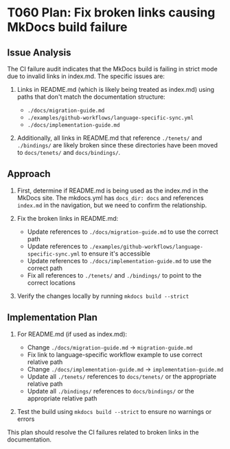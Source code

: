 # T060 Plan: Fix broken links causing MkDocs build failure

## Issue Analysis

The CI failure audit indicates that the MkDocs build is failing in strict mode due to invalid links in index.md. The specific issues are:

1. Links in README.md (which is likely being treated as index.md) using paths that don't match the documentation structure:

   - `./docs/migration-guide.md`
   - `./examples/github-workflows/language-specific-sync.yml`
   - `./docs/implementation-guide.md`

1. Additionally, all links in README.md that reference `./tenets/` and `./bindings/` are likely broken since these directories have been moved to `docs/tenets/` and `docs/bindings/`.

## Approach

1. First, determine if README.md is being used as the index.md in the MkDocs site. The mkdocs.yml has `docs_dir: docs` and references `index.md` in the navigation, but we need to confirm the relationship.

1. Fix the broken links in README.md:

   - Update references to `./docs/migration-guide.md` to use the correct path
   - Update references to `./examples/github-workflows/language-specific-sync.yml` to ensure it's accessible
   - Update references to `./docs/implementation-guide.md` to use the correct path
   - Fix all references to `./tenets/` and `./bindings/` to point to the correct locations

1. Verify the changes locally by running `mkdocs build --strict`

## Implementation Plan

1. For README.md (if used as index.md):

   - Change `./docs/migration-guide.md` → `migration-guide.md`
   - Fix link to language-specific workflow example to use correct relative path
   - Change `./docs/implementation-guide.md` → `implementation-guide.md`
   - Update all `./tenets/` references to `docs/tenets/` or the appropriate relative path
   - Update all `./bindings/` references to `docs/bindings/` or the appropriate relative path

1. Test the build using `mkdocs build --strict` to ensure no warnings or errors

This plan should resolve the CI failures related to broken links in the documentation.

